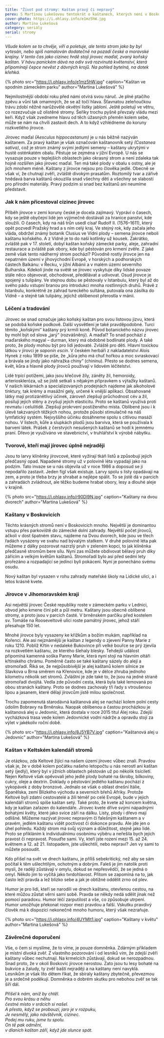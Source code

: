 ```yaml
---
title: "Život pod stromy: Kaštan pravý či nepravý"
perex: S Martinou Lukešovou tentokrát o kaštanech, kterých není v Boskovicích zrovna mnoho. Jejich plody dokonce nechutnají ani místní zvěři.
cover-photo: https://i.ohlasy.info/e1mz5hW.jpg
author: Martina Lukešová
category: seriály
serial: stromy
---
```


*Všude kolem se to chvěje, víří a poletuje, ale tento strom jako by byl vytesán, nebo spíš namalován dodatečně na pozadí české a moravské krajiny. V tento čas jako cizinec hrdě stojí jírovec maďal, zvaný koňský kaštan. V hávu panickém dává na odiv svá rozvinutá květenství, která připomínají čepce nevěst z dávných krojů. Na pohled bytelná, na dotek křehká.*

{% photo src="https://i.ohlasy.info/e1mz5hW.jpg" caption="Kaštan ve spodním zámeckém parku" author="Martina Lukešová" %}

Nejmilostnější období roku před námi otvírá svou náruč. Je plné ptačího zpěvu a vůní tak omamných, že se až točí hlava. Šťavnatou zeleňoučkou trávu zdobí něžně narůžovělé okvětní lístky jabloní. Ještě poletují ve větru, co rozezvučuje už olistěné stromy. Šeříky trochu pyšně převzaly vládu mezi keři. Když však zvedneme hlavu od těch úžasných přeměn kolem sebe, může se nám na chvíli zastavit dech. A to když vzhlédneme do koruny rozkvetlého jírovce.

Jírovec maďal *(Aesculus hippocastanum)* je u nás běžně nazýván kaštanem. Za pravý kaštan je však označován kaštanovník setý *(Castanea sativa)*, což je strom známý svými jedlými semeny – kaštany ukrytými v hustě osténkatém obalu. Pěstuje se zejména v jižní Evropě. U nás se vysazuje pouze v teplejších oblastech jako okrasný strom a není zdaleka tak hojně rozšířen jako jírovec maďal. Ten má také plody v obalu s ostny, ale je jich mnohem méně. Kaštany z jírovce nejsou pro člověka jedlé. Obecně se však ví, že chutnají zvěři, zvláště divokým prasatům. Roztomilý tvar a zářivě hnědavá barva kaštanů okouzlila snad všechny děti a všechny se slabostí pro přírodní materiály. Pravý podzim si snad bez kaštanů ani neumíme představit.

### Jak k nám přicestoval cizinec jírovec

Příběh jírovce v zemi koruny české je docela zajímavý. Vypráví o časech, kdy se ještě obyčejní lidé jen výjimečně dostávali za hranice panství, kde sloužili. O časech, kdy na náš trůn usedl císař Rudolf II. (1576–1611), který opět pozvedl Pražský hrad a s ním celý kraj. Ve stejný rok, kdy začala jeho vláda, obdržel známý botanik Clusius ve Vídni plody – semena jírovce neboli kaštanu koňského. A z Vídně je to do naší kotlinky už kousek. Zakrátko, zvláště pak v 17. století, dobyl kaštan koňský zámecké parky, aleje, zahradní restaurace a zvláště pak obory, kde byl pěstován pro krmení zvěře. Z jaké země však tento nádherný strom pochází? Původně rostly jírovce jen na nepatrném území v jihovýchodní Evropě, v horských a podhorských částech Balkánu: v Řecku, v jižní Albánii a v malém území severního Bulharska. Kdekoli jinde na světě se jírovec vyskytuje díky lidské povaze stále něco objevovat, obchodovat, předělávat a udivovat. Osud jírovce je spojený s tulipány. Ve stejnou dobu se pěstovaly v Istanbulu, který byl až do svého pádu vstupní branou pro introdukci mnoha rostlinných druhů. Právě z Istanbulu, konkrétně ze zahrad tureckého sultána, putovala ona zásilka do Vídně – a stejně tak tulipány, jejichž oblíbenost přerostla v mánii.

### Léčení a tradování

Jírovec se snad označuje jako koňský kaštan pro svou listovou jizvu, která se podobá koňské podkově. Další vysvětlení je také pravděpodobné. Turci těmito „koňskými“ kaštany prý krmili koně. Původ botanického názvu jírovec by mohl být od slova „jarý“ (rozvášněný). A maďal? To snad pochází z maďarského magyal – durman, který má obdobné bodlinaté plody. A také proto, že plody mohou být pro lidi jedovaté. Zvláště pro děti. Hlavní toxickou látkou v jírovci je *saponin escin*. V českém herbáři z nakladatelství Alois Hynek z roku 1899 se píše, že „kůra jeho má chuť hořkou a moc svraskovací a brávala se jindy jako náhražka chiny“ (chininu). Přesto se dodnes semena, květ, kůra a hlavně plody jírovců používají v lidovém léčitelství.

Lidé trpící potížemi, jako jsou křečové žíly, záněty žil, hemoroidy, arterioskleróza, už se jistě setkali s nějakým přípravkem s výtažky kaštanů. V našich lékárnách a specializovaných prodejnách najdeme jak alkoholové tinktury, tak krémy a masážní gely, určené k vnější aplikaci. Obsahované látky mají protizánětlivý účinek, zároveň zlepšují průchodnost cév a žil, posilují jejich stěny a zvyšují jejich elasticitu. Proto se kaštanů využívá proti revmatu i celulitidě. Zlepšují prokrvení postiženého místa. Oblíbené jsou i k úlevě takzvaných těžkých nohou, protože působí stimulačně na náš lymfatický systém. Nejvyššího účinku dosáhneme spolu s citlivou masáží nohou.
V listech, kůře a slupkách plodů jsou barviva, která se používala k barvení látek. Prášek z čerstvých nesušených kaštanů se hodí k jemnému praní. Dřevo je využíváno ve stavebnictví, v truhlářství k výrobě nábytku.

### Tvorové, kteří mají jírovec úplně nejraději

Jsou to larvy klíněnky jírovcové, které vyžírají tkáň listů a způsobují jejich předčasný opad. Napadené stromy už v polovině léta vypadají jako na podzim. Tato invaze se u nás objevila už v roce 1986 a doposud se ji nepodařilo zastavit. Jeden fígl však existuje. Larvy spolu s listy opadávají na zem, a proto je třeba brzy je shrabat a nejlépe spálit. To se jistě dá v parcích a zahradách zvládnout, ale těžko budeme hrabat obory, lesy a dlouhé aleje v krajině.

{% photo src="https://i.ohlasy.info/r90Dl9N.jpg" caption="Kaštany na dvou dvorech" author="Martina Lukešová" %}

### Kaštany v Boskovicích

Těchto krásných stromů není v Boskovicích mnoho. Největší je dominantou vstupu přes parkoviště do zámecké dolní zahrady. Největší počet jírovců, ačkoli v dost špatném stavu, najdeme na Dvou dvorech, kde jsou ve třech řadách vysázeny ve svahu nad bývalým statkem. V druhé polovině léta pak můžeme z dálky pozorovat nazrzlý pruh v zeleném kopci, to jak klíněnka předčasně stromům bere sílu. Nyní zas můžete obdivovat bělavý pruh díky zářícím a velkým květům kaštanů. Stromořadí bylo asi před sedmi lety prořezáno a rozpadající se jedinci byli pokáceni. Nyní je ponecháno svému osudu.

Nový kaštan byl vysazen v rohu zahrady mateřské školy na Lidické ulici, a i letos krásně kvete.

### Jírovce v Jihomoravském kraji

Asi největší jírovec České republiky roste v zámeckém parku v Lednici, obvod jeho kmene činí pět a půl metru. Kaštany jsou obecně oblíbené stromy, a proto jsou v parcích časté. V brněnském parčíku před kostelem sv. Tomáše na Rooseveltově ulici roste památný jírovec, jehož stáří přesahuje 150 let. 

Mnohé jírovce byly vysazeny ke křížkům a božím mukám, například na Kořenci. Ale asi nejznámější je kaštan z legendy o zjevení Panny Marie z roku 1210. Poblíž Křtin v nedaleké Bukovince při velké bouřce se prý zjevila na rozkvetlém kaštanu, ze kterého šlehaly blesky. Tehdejší událost připomíná kamenná soška Panny Marie, která nyní stojí na hlavním oltáři křtinského chrámu. 
Poměrně často se také kaštany sázely do alejí a stromořadí. Říká se, že nejpůsobivější je alej kaštanů kolem silnice ze Slavkova u Brna směrem na Křenovice, kde je v délce zhruba jednoho kilometru několik set stromů. Zvláštní je zde také to, že jsou na jedné straně stromořadí dvojitá. Vedla zde původní cesta, která byla také lemovaná po obou stranách kaštany. Proto se dodnes zachovaly tři řady s vtroušenou lípou a jasanem, které dělají jírovcům jistě milou společnost. 

Trochu zapomenutá starodávná kaštanová alej se nachází kolem polní cesty údolím Bobravy na Brněnsku. Naopak oblíbenou a častou procházkou je kaštanová alej u Jedovnic, která dostala v roce 2015 titul Alej roku. Zdejší vycházková trasa vede kolem Jedovnické vodní nádrže a opravdu stojí za výlet v jakékoliv roční době.

{% photo src="https://i.ohlasy.info/8J5YB7V.jpg" caption="Kaštanová alej u Jedovnic" author="Martina Lukešová" %}

### Kaštan v Keltském kalendáři stromů

Je otázkou, zda Keltové žijící na našem území jírovec vůbec znali. Pravdou však je, že v době kolem počátku našeho letopočtu u nás nerostl ani kaštan setý (jedlý), který byl v jižních oblastech pěstován už po několik tisíciletí. Nejen Keltové však opěvovali jeho jedlé plody bohaté na škroby, bílkoviny, cukry, oleje a dextrin. Doklady o pěstování jedlého kaštanu pochází z vykopávek z doby bronzové. Jednalo se však o oblast dnešní Itálie, Španělska, zemí Blízkého východu a severních břehů Afriky. Protože Keltové byli zdatní cestovatelé a žili téměř po celé Evropě, bude v jejich kalendáři stromů spíše kaštan setý. Také proto, že kvete až koncem května, kdy je kaštan zařazen do kalendáře. Jírovec kvete dříve svými nápadnými bohatými květy, které jako svíce září na dálku. Listy, plody i dřevo mají odlišné. Můžeme nazývat jírovec nepravým či falešným kaštanem a v pravém, jedlém kaštanu vidět poctivost či dokonce pravdu. Ale jde jen o úhel pohledu. Každý strom má svůj význam a důležitost, stejně jako lidé. Proto se přikláním k individuálnímu osobnímu výběru a neřešila bych jejich pravost či nepravost. Posuďte sami. Vy, kteří jste rození mezi 15. až 24. květnem a 12. až 21. listopadem, jste ušlechtilí, nebo nepraví? Jen vy sami to můžete posoudit.

Kdo přišel na svět ve dnech kaštanu, je příliš sebekritický, než aby se sám počítal k těm ušlechtilým, ochotným a dobrým. Faleš je jim natolik proti mysli, že raději zůstávají v omylu, dokud se nepřesvědčí, že se jedná o omyl. Někdo jim to vyčítá jako tvrdohlavost. Přitom se zapomíná na to, jak často leží pravda a lež blízko sebe a jak je obtížné oddělit zrno od plev.

Humor je pro lidi, kteří se narodili ve dnech kaštanu, otevřenou cestou, na které můžou zůstat věrni sami sobě. Pravda se někdy nedá sdělit jinak než pomocí paradoxu. Humor léčí zarputilost a vše, co způsobuje utrpení. Humor umožňuje překonat rozpor mezi pravdou a falší. Vskutku pravdivý člověk má k dispozici nekonečně mnoho humoru, který však nezraňuje.

{% photo src="https://i.ohlasy.info/4UYMIt1.jpg" caption="Kaštany v květu" author="Martina Lukešová" %}

### Závěrečné doporučení

Vše, o čem si myslíme, že to víme, je pouze domněnka. Zdárným příkladem je místní divoká zvěř. Z vlastního pozorování i od lesníků vím, že zdejší zvěři kaštany vůbec nechutnají. Na krmelcích zůstávají, dokud se nerozpadnou. Snad proto, že v okolí Boskovic jírovce nerostou. Zato jsou tu lesy bohaté na bukvice a žaludy, ty zvěř baští nejraději a na kaštany není navyklá. Lesníkům je však líto dětem říkat, že sbíraly kaštany zbytečně, převezmou je a srdečně poděkují. Domněnka o dobrém skutku pro nebohou zvěř se tak šíří dál.

*Přišel k nám, aniž by chtěl.  
Pro svou krásu a něhu  
čestné místo v srdcích si našel.  
A přesto, když se probouzí, jaro je v rozpuku,  
Je nesmělý, jako návštěvník, cizinec.  
Podej mu ruku, jsme tu spolu.  
On tě pak odmění,  
v dlaních kaštan září, když jde slunce spát.*
